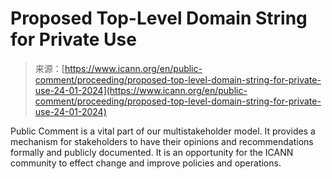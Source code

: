 <!--yml
category: 未分类
date: 2024-05-27 15:15:26
-->

# Proposed Top-Level Domain String for Private Use

> 来源：[https://www.icann.org/en/public-comment/proceeding/proposed-top-level-domain-string-for-private-use-24-01-2024](https://www.icann.org/en/public-comment/proceeding/proposed-top-level-domain-string-for-private-use-24-01-2024)

Public Comment is a vital part of our multistakeholder model. It provides a mechanism for stakeholders to have their opinions and recommendations formally and publicly documented. It is an opportunity for the ICANN community to effect change and improve policies and operations.